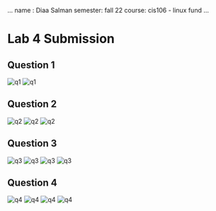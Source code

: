 ...
name : Diaa Salman
semester: fall 22
course: cis106 - linux fund
...

# Lab 4 Submission

## Question 1
![q1](q1.png)
![q1](q1.2.png)
## Question 2
![q2](q2.1.png)
![q2](q2.2.png)
![q2](q2.3.png)
## Question 3
![q3](q3.1.png)
![q3](q3.2.png)
![q3](q3.3.png)
![q3](q3.4.png)
## Question 4
![q4](q4.1.png)
![q4](q4.2.png)
![q4](q4.3.png)
![q4](q4.4.png)